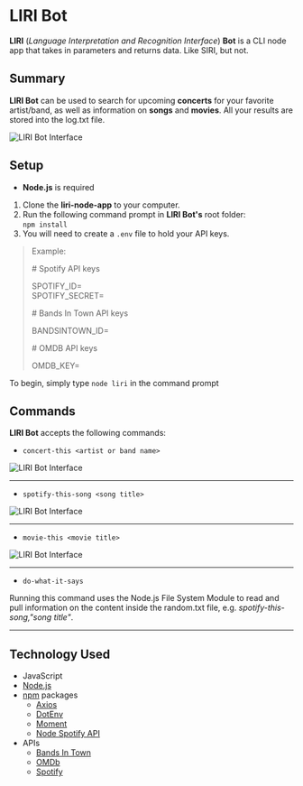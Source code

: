 # LIRI Bot

 **LIRI** (*Language Interpretation and Recognition Interface*) **Bot** is a CLI node app that takes in parameters and returns data. Like SIRI, but not.

## Summary

**LIRI Bot** can be used to search for upcoming **concerts** for your favorite artist/band, as well as information on **songs** and **movies**. All your results are stored into the log.txt file.

![LIRI Bot Interface](https://shiannejt.github.io/liri-node-app/images/01.PNG)

## Setup

- **Node.js** is required

1. Clone the **liri-node-app** to your computer.
2. Run the following command prompt in **LIRI Bot's** root folder:  
``` npm install ```
3. You will need to create a ``` .env ``` file to hold your API keys.

> Example:
>
> \# Spotify API keys  
>
> SPOTIFY_ID=  
> SPOTIFY_SECRET=
>
> \# Bands In Town API keys
>
> BANDSINTOWN_ID=
>
> \# OMDB API keys
>
> OMDB_KEY=

To begin, simply type ``` node liri ``` in the command prompt

## Commands

**LIRI Bot** accepts the following commands:

- ``` concert-this <artist or band name> ```

![LIRI Bot Interface](https://shiannejt.github.io/liri-node-app/images/02.PNG)
***

- ``` spotify-this-song <song title> ```

![LIRI Bot Interface](https://shiannejt.github.io/liri-node-app/images/03.PNG)
***

- ``` movie-this <movie title> ```

![LIRI Bot Interface](https://shiannejt.github.io/liri-node-app/images/04.PNG)
***

- ``` do-what-it-says ```  

Running this command uses the Node.js File System Module to read and pull information on the content inside the random.txt file, e.g. *spotify-this-song,"song title"*.
***

## Technology Used

- JavaScript
- [Node.js](https://nodejs.org/en/)
- [npm](https://www.npmjs.com) packages
  - [Axios](https://www.npmjs.com/package/axios)
  - [DotEnv](https://www.npmjs.com/package/dotenv)
  - [Moment](https://www.npmjs.com/package/moment)
  - [Node Spotify API](https://www.npmjs.com/package/node-spotify-api)
- APIs
  - [Bands In Town](https://www.artists.bandsintown.com)
  - [OMDb](http://www.omdbapi.com)
  - [Spotify](https://developer.spotify.com/dashboard)

